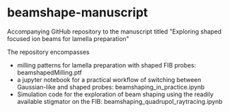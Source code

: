 # beamshape-manuscript
Accompanying GitHub repository to the manuscript titled "Exploring shaped focused ion beams for lamella preparation"

The repository encompasses
- milling patterns for lamella preparation with shaped FIB probes: beamshapedMilling.ptf
- a jupyter notebook for a practical workflow of switching between Gaussian-like and shaped probes: beamshaping_in_practice.ipynb
- Simulation code for the exploration of beam shaping using the readily available stigmator on the FIB: beamshaping_quadrupol_raytracing.ipynb





